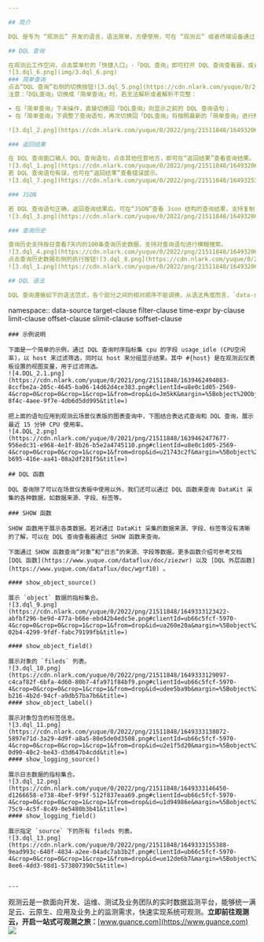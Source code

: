 ```yaml
---

## 简介

DQL 是专为 “观测云” 开发的语言，语法简单，方便使用，可在 “观测云” 或者终端设备通过 DQL 语言进行数据查询。

## DQL 查询

在观测云工作空间，点击菜单栏的「快捷入口」-「DQL 查询」即可打开 DQL 查询查看器，或者您可以通过快捷键`Alt+Q`直接打开 DQL 查询。
![3.dql_6.png](img/3.dql_6.png)
### 简单查询
点击“DQL 查询”右侧的切换按钮![3.dql_5.png](https://cdn.nlark.com/yuque/0/2022/png/21511848/1649324053221-27764ea3-80ff-456c-8cd8-f47aa6cd307a.png#clientId=ub66c5fcf-5970-4&crop=0&crop=0&crop=1&crop=1&from=drop&id=upJYW&margin=%5Bobject%20Object%5D&name=3.dql_5.png&originHeight=14&originWidth=19&originalType=binary&ratio=1&rotation=0&showTitle=false&size=7186&status=done&style=stroke&taskId=ufb92460f-fea4-4490-95ef-6369ca07a3a&title=)，可切换 DQL 查询为简单查询。
注意：「DQL查询」切换成「简单查询」时，若无法解析或者解析不完整：

- 在「简单查询」下未操作，直接切换回「DQL查询」则显示之前的 DQL 查询语句；
- 在「简单查询」下调整了查询语句，再次切换回「DQL查询」将按照最新的「简单查询」进行解析。

![3.dql_2.png](https://cdn.nlark.com/yuque/0/2022/png/21511848/1649320677940-aba9ac38-1125-46b9-8454-0602b1b97cce.png#clientId=u628c267d-b2c1-4&crop=0&crop=0&crop=1&crop=1&from=drop&id=EFJIo&margin=%5Bobject%20Object%5D&name=3.dql_2.png&originHeight=519&originWidth=1350&originalType=binary&ratio=1&rotation=0&showTitle=false&size=69469&status=done&style=stroke&taskId=uc095cad8-22a1-4497-a391-65baf1d06e0&title=)

### 返回结果

在 DQL 查询窗口输入 DQL 查询语句，点击其他任意地方，即可在“返回结果”查看查询结果。 “返回结果”以表格形式返回查询结果，最多返回1000条数据，支持导出CSV文件，支持点击查看帮助文档。
![3.dql_1.png](https://cdn.nlark.com/yuque/0/2022/png/21511848/1649320668248-6173e567-ae4d-4361-99e3-d2cd6054d46e.png#clientId=u628c267d-b2c1-4&crop=0&crop=0&crop=1&crop=1&from=drop&id=cK8r6&margin=%5Bobject%20Object%5D&name=3.dql_1.png&originHeight=520&originWidth=1349&originalType=binary&ratio=1&rotation=0&showTitle=false&size=67442&status=done&style=stroke&taskId=u4dc6cf7c-eefa-4244-bd67-a07f3122b3c&title=)
若 DQL 查询语句有误，也可在“返回结果”查看错误提示。
![3.dql_7.png](https://cdn.nlark.com/yuque/0/2022/png/21511848/1649325352050-20468511-1786-4a02-b0fa-38e025ed21f8.png#clientId=ub66c5fcf-5970-4&crop=0&crop=0&crop=1&crop=1&from=drop&id=ucbaa5cca&margin=%5Bobject%20Object%5D&name=3.dql_7.png&originHeight=431&originWidth=1353&originalType=binary&ratio=1&rotation=0&showTitle=false&size=38577&status=done&style=stroke&taskId=u893bb015-317e-4488-a277-1e3d8ffac17&title=)

### JSON

若 DQL 查询语句正确，返回查询结果后，可在“JSON”查看 Json 结构的查询结果，支持复制 Json ，支持点击查看帮助文档。若 DQL 查询返回错误结果，则在“JSON”同时提示错误信息。
![3.dql_3.png](https://cdn.nlark.com/yuque/0/2022/png/21511848/1649320685871-14f827dd-369b-481c-ba23-baef23df2156.png#clientId=u628c267d-b2c1-4&crop=0&crop=0&crop=1&crop=1&from=drop&id=u86f8aab8&margin=%5Bobject%20Object%5D&name=3.dql_3.png&originHeight=708&originWidth=1345&originalType=binary&ratio=1&rotation=0&showTitle=false&size=72274&status=done&style=stroke&taskId=ubd3e5244-e259-421b-9fa9-51bf8e35e2e&title=)

### 查询历史

查询历史支持按日查看7天内的100条查询历史数据，支持对查询语句进行模糊搜索。
![3.dql_4.png](https://cdn.nlark.com/yuque/0/2022/png/21511848/1649320694064-39213a68-ef62-428c-a623-76cca26d1def.png#clientId=u628c267d-b2c1-4&crop=0&crop=0&crop=1&crop=1&from=drop&id=u6e9d5510&margin=%5Bobject%20Object%5D&name=3.dql_4.png&originHeight=565&originWidth=1348&originalType=binary&ratio=1&rotation=0&showTitle=false&size=56896&status=done&style=stroke&taskId=u9a6372e9-0df6-4445-bc99-42172d070af&title=)
点击查询历史数据右侧的执行按钮![3.dql_8.png](https://cdn.nlark.com/yuque/0/2022/png/21511848/1649326117044-a6854149-9016-4b54-9efa-2c7f72d68aa9.png#clientId=ub66c5fcf-5970-4&crop=0&crop=0&crop=1&crop=1&from=drop&id=bHczO&margin=%5Bobject%20Object%5D&name=3.dql_8.png&originHeight=20&originWidth=19&originalType=binary&ratio=1&rotation=0&showTitle=false&size=7528&status=done&style=stroke&taskId=u5fe15d19-b6d3-415f-aeb3-4b963dbcfdc&title=)，直接展示对应的查询语句及查询结果。
![3.dql_1.png](https://cdn.nlark.com/yuque/0/2022/png/21511848/1649320668248-6173e567-ae4d-4361-99e3-d2cd6054d46e.png#clientId=u628c267d-b2c1-4&crop=0&crop=0&crop=1&crop=1&from=drop&id=dRvzG&margin=%5Bobject%20Object%5D&name=3.dql_1.png&originHeight=520&originWidth=1349&originalType=binary&ratio=1&rotation=0&showTitle=false&size=67442&status=done&style=stroke&taskId=u4dc6cf7c-eefa-4244-bd67-a07f3122b3c&title=)

## DQL 语法

DQL 查询遵循如下的语法范式，各个部分之间的相对顺序不能调换，从语法角度而言，`data-source` 是必须的（类似于 SQL 中的 `FROM` 子句），其它部分都是可选的。更多 DQL 语法介绍可参考文档 [DQL 定义](https://www.yuque.com/dataflux/doc/fsnd2r) 。
```
namespace::
    data-source
    target-clause
    filter-clause
    time-expr
    by-clause
    limit-clause
    offset-clause
    slimit-clause
    soffset-clause
```
### 示例说明

下面是一个简单的示例，通过 DQL 查询时序指标集 cpu 的字段 usage_idle (CPU空闲率)，以 host 来过滤筛选，同时以 host 来分组显示结果。其中 #{host} 是在观测云仪表板设置的视图变量，用于过滤筛选。
![4.DQL_2.1.png](https://cdn.nlark.com/yuque/0/2021/png/21511848/1639462494083-8ccfbe2a-205c-4645-ba06-14d62d4ce383.png#clientId=u8e0c1d05-2569-4&crop=0&crop=0&crop=1&crop=1&from=drop&id=Jm5kK&margin=%5Bobject%20Object%5D&name=4.DQL_2.1.png&originHeight=1168&originWidth=3955&originalType=binary&ratio=1&rotation=0&showTitle=false&size=283431&status=done&style=none&taskId=uf6dd7ca9-8f4c-4aee-9f7e-4db6d5dd995&title=)

把上面的语句应用到观测云场景仪表版的图表查询中，下图结合表达式查询和 DQL 查询，展示最近 15 分钟 CPU 使用率。
![4.DQL_2.png](https://cdn.nlark.com/yuque/0/2021/png/21511848/1639462477677-956edc31-e968-4e1f-8b26-b5e2a4745110.png#clientId=u8e0c1d05-2569-4&crop=0&crop=0&crop=1&crop=1&from=drop&id=u21743c2f&margin=%5Bobject%20Object%5D&name=4.DQL_2.png&originHeight=713&originWidth=1355&originalType=binary&ratio=1&rotation=0&showTitle=false&size=105493&status=done&style=stroke&taskId=uc5433f1f-b695-416e-aa41-08a2df281f5&title=)

## DQL 函数

DQL 查询除了可以在场景仪表板中使用以外，我们还可以通过 DQL 函数来查询 DataKit 采集的各种数据，如数据来源、字段、标签等。

### SHOW 函数

SHOW 函数用于展示各类数据。若对通过 DataKit 采集的数据来源、字段、标签等没有清晰的了解，可以在 DQL 查询查看器通过 SHOW 函数来查询。

下面通过 SHOW 函数查询“对象”和“日志”的来源、字段等数据。更多函数介绍可参考文档 [DQL 函数](https://www.yuque.com/dataflux/doc/ziezwr) 以及 [DQL 外层函数](https://www.yuque.com/dataflux/doc/wgrf10) 。

#### show_object_source()

展示 `object` 数据的指标集合。
![3.dql_9.png](https://cdn.nlark.com/yuque/0/2022/png/21511848/1649333123422-abfbf296-be9d-477a-b66e-ebd42b4edc5e.png#clientId=ub66c5fcf-5970-4&crop=0&crop=0&crop=1&crop=1&from=drop&id=ua260e20a&margin=%5Bobject%20Object%5D&name=3.dql_9.png&originHeight=674&originWidth=1351&originalType=binary&ratio=1&rotation=0&showTitle=false&size=60368&status=done&style=stroke&taskId=u3baa8103-02b4-4299-9fdf-fabc79199fb&title=)

#### show_object_field()

展示对象的 `fileds` 列表。
![3.dql_10.png](https://cdn.nlark.com/yuque/0/2022/png/21511848/1649333129097-c4caf82f-6bfa-4d60-80b7-4fa971f84bf9.png#clientId=ub66c5fcf-5970-4&crop=0&crop=0&crop=1&crop=1&from=drop&id=udee5ba9b&margin=%5Bobject%20Object%5D&name=3.dql_10.png&originHeight=700&originWidth=1352&originalType=binary&ratio=1&rotation=0&showTitle=false&size=75486&status=done&style=stroke&taskId=u80440331-b216-4b2d-94cf-a9db57ba7b6&title=)
#### show_object_label()

展示对象包含的标签信息。
![3.dql_11.png](https://cdn.nlark.com/yuque/0/2022/png/21511848/1649333138072-5897e71d-3a29-4d9f-a8a5-80e5de0d3508.png#clientId=ub66c5fcf-5970-4&crop=0&crop=0&crop=1&crop=1&from=drop&id=u2e1f5d20&margin=%5Bobject%20Object%5D&name=3.dql_11.png&originHeight=436&originWidth=1355&originalType=binary&ratio=1&rotation=0&showTitle=false&size=48500&status=done&style=stroke&taskId=ueb2c11dc-0d90-40c2-be43-d3d647b4cdd&title=)
#### show_logging_source()

展示日志数据的指标集合。
![3.dql_12.png](https://cdn.nlark.com/yuque/0/2022/png/21511848/1649333146450-d1266658-e738-4bef-9f9f-512f837eaa69.png#clientId=ub66c5fcf-5970-4&crop=0&crop=0&crop=1&crop=1&from=drop&id=u1d94986e&margin=%5Bobject%20Object%5D&name=3.dql_12.png&originHeight=702&originWidth=1354&originalType=binary&ratio=1&rotation=0&showTitle=false&size=50344&status=done&style=stroke&taskId=ua9ea43e3-75c9-4c5f-8c49-0e5480b3b41&title=)
#### show_logging_field()

展示指定 `source` 下的所有 fileds 列表。
![3.dql_13.png](https://cdn.nlark.com/yuque/0/2022/png/21511848/1649333155388-9ead993c-640f-4834-a2ee-04adc7ab3b2f.png#clientId=ub66c5fcf-5970-4&crop=0&crop=0&crop=1&crop=1&from=drop&id=ue12de6b7&margin=%5Bobject%20Object%5D&name=3.dql_13.png&originHeight=704&originWidth=1354&originalType=binary&ratio=1&rotation=0&showTitle=false&size=69249&status=done&style=stroke&taskId=u7ac037ff-8ee6-4dd3-98d1-573807390c5&title=)


---
```


观测云是一款面向开发、运维、测试及业务团队的实时数据监测平台，能够统一满足云、云原生、应用及业务上的监测需求，快速实现系统可观测。**立即前往观测云，开启一站式可观测之旅：**[www.guance.com](https://www.guance.com)
![](https://cdn.nlark.com/yuque/0/2022/png/21511848/1642755920880-f4d6e984-72ed-4bb0-baee-76737d23a1fe.png#crop=0&crop=0&crop=1&crop=1&from=url&id=zFmHC&margin=%5Bobject%20Object%5D&originHeight=169&originWidth=746&originalType=binary&ratio=1&rotation=0&showTitle=false&status=done&style=stroke&title=)


